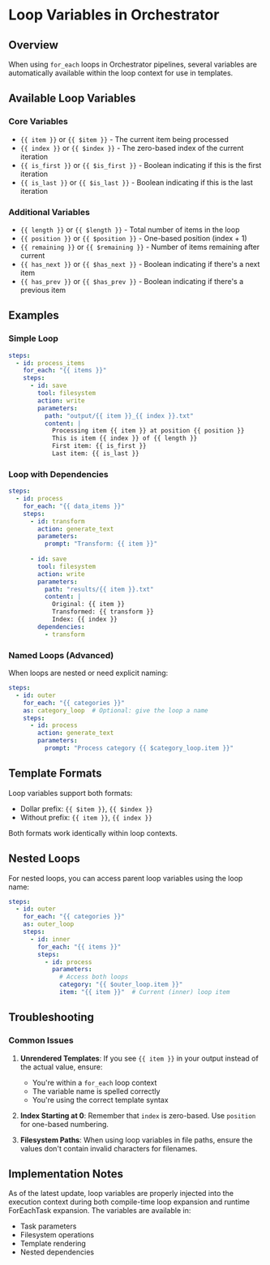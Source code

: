 # Loop Variables in Orchestrator

## Overview

When using `for_each` loops in Orchestrator pipelines, several variables are automatically available within the loop context for use in templates.

## Available Loop Variables

### Core Variables

- `{{ item }}` or `{{ $item }}` - The current item being processed
- `{{ index }}` or `{{ $index }}` - The zero-based index of the current iteration
- `{{ is_first }}` or `{{ $is_first }}` - Boolean indicating if this is the first iteration
- `{{ is_last }}` or `{{ $is_last }}` - Boolean indicating if this is the last iteration

### Additional Variables

- `{{ length }}` or `{{ $length }}` - Total number of items in the loop
- `{{ position }}` or `{{ $position }}` - One-based position (index + 1)
- `{{ remaining }}` or `{{ $remaining }}` - Number of items remaining after current
- `{{ has_next }}` or `{{ $has_next }}` - Boolean indicating if there's a next item
- `{{ has_prev }}` or `{{ $has_prev }}` - Boolean indicating if there's a previous item

## Examples

### Simple Loop

```yaml
steps:
  - id: process_items
    for_each: "{{ items }}"
    steps:
      - id: save
        tool: filesystem
        action: write
        parameters:
          path: "output/{{ item }}_{{ index }}.txt"
          content: |
            Processing item {{ item }} at position {{ position }}
            This is item {{ index }} of {{ length }}
            First item: {{ is_first }}
            Last item: {{ is_last }}
```

### Loop with Dependencies

```yaml
steps:
  - id: process
    for_each: "{{ data_items }}"
    steps:
      - id: transform
        action: generate_text
        parameters:
          prompt: "Transform: {{ item }}"
          
      - id: save
        tool: filesystem
        action: write
        parameters:
          path: "results/{{ item }}.txt"
          content: |
            Original: {{ item }}
            Transformed: {{ transform }}
            Index: {{ index }}
        dependencies:
          - transform
```

### Named Loops (Advanced)

When loops are nested or need explicit naming:

```yaml
steps:
  - id: outer
    for_each: "{{ categories }}"
    as: category_loop  # Optional: give the loop a name
    steps:
      - id: process
        action: generate_text
        parameters:
          prompt: "Process category {{ $category_loop.item }}"
```

## Template Formats

Loop variables support both formats:
- Dollar prefix: `{{ $item }}`, `{{ $index }}`
- Without prefix: `{{ item }}`, `{{ index }}`

Both formats work identically within loop contexts.

## Nested Loops

For nested loops, you can access parent loop variables using the loop name:

```yaml
steps:
  - id: outer
    for_each: "{{ categories }}"
    as: outer_loop
    steps:
      - id: inner
        for_each: "{{ items }}"
        steps:
          - id: process
            parameters:
              # Access both loops
              category: "{{ $outer_loop.item }}"
              item: "{{ item }}"  # Current (inner) loop item
```

## Troubleshooting

### Common Issues

1. **Unrendered Templates**: If you see `{{ item }}` in your output instead of the actual value, ensure:
   - You're within a `for_each` loop context
   - The variable name is spelled correctly
   - You're using the correct template syntax

2. **Index Starting at 0**: Remember that `index` is zero-based. Use `position` for one-based numbering.

3. **Filesystem Paths**: When using loop variables in file paths, ensure the values don't contain invalid characters for filenames.

## Implementation Notes

As of the latest update, loop variables are properly injected into the execution context during both compile-time loop expansion and runtime ForEachTask expansion. The variables are available in:
- Task parameters
- Filesystem operations
- Template rendering
- Nested dependencies